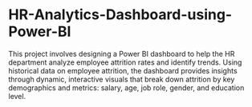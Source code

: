 # HR-Analytics-Dashboard-using-Power-BI

This project involves designing a Power BI dashboard to help the HR department analyze employee attrition rates and identify trends. Using historical data on employee attrition, the dashboard provides insights through dynamic, interactive visuals that break down attrition by key demographics and metrics: salary, age, job role, gender, and education level.
